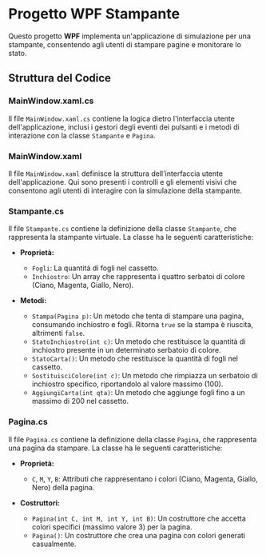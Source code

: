 # Progetto WPF Stampante

Questo progetto **WPF** implementa un'applicazione di simulazione per una stampante, consentendo agli utenti di stampare pagine e monitorare lo stato.

## Struttura del Codice

### MainWindow.xaml.cs

Il file `MainWindow.xaml.cs` contiene la logica dietro l'interfaccia utente dell'applicazione, inclusi i gestori degli eventi dei pulsanti e i metodi di interazione con la classe `Stampante` e `Pagina`.

### MainWindow.xaml

Il file `MainWindow.xaml` definisce la struttura dell'interfaccia utente dell'applicazione. Qui sono presenti i controlli e gli elementi visivi che consentono agli utenti di interagire con la simulazione della stampante.

### Stampante.cs

Il file `Stampante.cs` contiene la definizione della classe `Stampante`, che rappresenta la stampante virtuale. La classe ha le seguenti caratteristiche:

- **Proprietà:**
  - `Fogli`: La quantità di fogli nel cassetto.
  - `Inchiostro`: Un array che rappresenta i quattro serbatoi di colore (Ciano, Magenta, Giallo, Nero).

- **Metodi:**
  - `Stampa(Pagina p)`: Un metodo che tenta di stampare una pagina, consumando inchiostro e fogli. Ritorna `true` se la stampa è riuscita, altrimenti `false`.
  - `StatoInchiostro(int c)`: Un metodo che restituisce la quantità di inchiostro presente in un determinato serbatoio di colore.
  - `StatoCarta()`: Un metodo che restituisce la quantità di fogli nel cassetto.
  - `SostituisciColore(int c)`: Un metodo che rimpiazza un serbatoio di inchiostro specifico, riportandolo al valore massimo (100).
  - `AggiungiCarta(int qta)`: Un metodo che aggiunge fogli fino a un massimo di 200 nel cassetto.

### Pagina.cs

Il file `Pagina.cs` contiene la definizione della classe `Pagina`, che rappresenta una pagina da stampare. La classe ha le seguenti caratteristiche:

- **Proprietà:**
  - `C`, `M`, `Y`, `B`: Attributi che rappresentano i colori (Ciano, Magenta, Giallo, Nero) della pagina.

- **Costruttori:**
  - `Pagina(int C, int M, int Y, int B)`: Un costruttore che accetta colori specifici (massimo valore 3) per la pagina.
  - `Pagina()`: Un costruttore che crea una pagina con colori generati casualmente.
